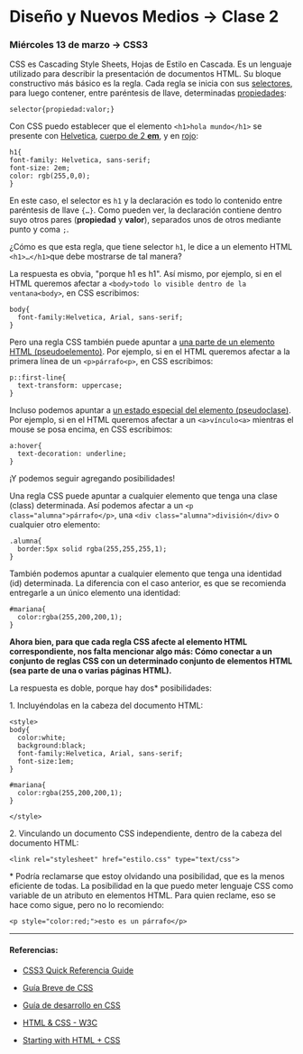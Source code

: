 # Diseño y Nuevos Medios → Clase 2  

### Miércoles 13 de marzo → CSS3

CSS es Cascading Style Sheets, Hojas de Estilo en Cascada. Es un lenguaje utilizado para describir la presentación de documentos HTML. Su bloque constructivo más básico es la regla. Cada regla se inicia con sus [selectores](https://developer.mozilla.org/es/docs/Web/CSS/Referencia_CSS#Selectores), para luego contener, entre paréntesis de llave, determinadas [propiedades](https://www.w3schools.com/cssref/default.asp):

<pre><code>selector{propiedad:valor;}</code></pre>

Con CSS puedo establecer que el elemento `<h1>hola mundo</h1>` se presente con [Helvetica](https://www.w3schools.com/cssref/css_websafe_fonts.asp), [cuerpo de 2 **em**](https://franciscoamk.com/unidades-de-medida-en-css/), y en [rojo](https://en.wikipedia.org/wiki/Web_colors):
```
h1{
font-family: Helvetica, sans-serif; 
font-size: 2em;
color: rgb(255,0,0);
}
```
En este caso, el selector es `h1` y la declaración es todo lo contenido entre paréntesis de llave `{…}`. Como pueden ver, la declaración contiene dentro suyo otros pares (**propiedad** y **valor**), separados unos de otros mediante punto y coma `;`.

¿Cómo es que esta regla, que tiene selector `h1`, le dice a un elemento HTML `<h1>…</h1>`que debe mostrarse de tal manera? 

<p>La respuesta es obvia, "porque h1 es h1". Así mismo, por ejemplo, si en el HTML queremos afectar a <code>&lt;body&gt;todo lo visible dentro de la ventana&lt;body&gt;</code>, en CSS escribimos:</p>

<pre><code><span>body</span>{
  font-family:Helvetica, Arial, sans-serif;
}
</code></pre>

<p>Pero una regla CSS también puede apuntar a <a href="https://developer.mozilla.org/es/docs/Web/CSS/Pseudoelementos" target="_blank">una parte de un elemento HTML (pseudoelemento)</a>. Por ejemplo, si en el HTML queremos afectar a la primera línea de un <code>&lt;p&gt;párrafo&lt;p&gt;</code>, en CSS escribimos:</p>

<pre><code>p<span>::first-line</span>{
  text-transform: uppercase;
}
</code></pre>

<p>Incluso podemos apuntar a <a href="https://developer.mozilla.org/es/docs/Web/CSS/Pseudo-classes" target="_blank">un estado especial del elemento (pseudoclase)</a>. Por ejemplo, si en el HTML queremos afectar a un <code>&lt;a&gt;vínculo&lt;a&gt;</code> mientras el mouse se posa encima, en CSS escribimos:</p>

<pre><code>a<span>:hover</span>{
  text-decoration: underline;
}
</code></pre>

<p>¡Y podemos seguir agregando posibilidades!</p> 

<p>Una regla CSS puede apuntar a cualquier elemento que tenga una clase (class) determinada. Así podemos afectar a un <code>&lt;p <span>class=&quot;alumna&quot;</span>&gt;párrafo&lt;/p&gt;</code>, una <code>&lt;div <span>class=&quot;alumna&quot;</span>&gt;división&lt;/div&gt;</code> o cualquier otro elemento:</p>

<pre><code><span>.</span>alumna{
  border:5px solid rgba(255,255,255,1);
}
</code></pre>

<p>También podemos apuntar a cualquier elemento que tenga una identidad (id) determinada. La diferencia con el caso anterior, es que se recomienda entregarle a un único elemento una identidad:</p>

<pre><code><span>#</span>mariana{
  color:rgba(255,200,200,1);
}
</code></pre>

<p><strong>Ahora bien, para que cada regla CSS afecte al elemento HTML correspondiente, nos falta mencionar algo más: Cómo conectar a un conjunto de reglas CSS con un determinado conjunto de elementos HTML (sea parte de una o varias páginas HTML).</strong></p>

La respuesta es doble, porque hay dos* posibilidades: 

<p>1. Incluyéndolas en la cabeza del documento HTML:</p>

<pre><code>&lt;style&gt;
body{
  color:white;
  background:black;
  font-family:Helvetica, Arial, sans-serif;
  font-size:1em;
}

#mariana{
  color:rgba(255,200,200,1);
}

&lt;/style&gt;
</code></pre>

<p>2. Vinculando un documento CSS independiente, dentro de la cabeza del documento HTML:</p>

<pre><code>&lt;link rel=&quot;stylesheet&quot; href=&quot;estilo.css&quot; type=&quot;text/css&quot;&gt;</code></pre>
 
<p>* Podría reclamarse que estoy olvidando una posibilidad, que es la menos eficiente de todas. La posibilidad en la que puedo meter lenguaje CSS como variable de un atributo en elementos HTML. Para quien reclame, eso se hace como sigue, pero no lo recomiendo:</p>

<pre><code>&lt;p <span>style=&quot;color:red;&quot;</span>&gt;esto es un párrafo&lt;/p&gt;</code></pre>

- - - - - 

#### Referencias:

- [CSS3 Quick Referencia Guide](https://cloud.netlifyusercontent.com/assets/344dbf88-fdf9-42bb-adb4-46f01eedd629/d7fb67af-5180-463d-b58a-bfd4a220d5d0/css3-cheat-sheet.pdf)

- [Guía Breve de CSS](https://www.w3c.es/Divulgacion/GuiasBreves/HojasEstilo)

- [Guía de desarrollo en CSS](https://developer.mozilla.org/es/docs/Web/Guide/CSS)

- [HTML & CSS - W3C](https://www.w3.org/standards/webdesign/htmlcss)

- [Starting with HTML + CSS](https://www.w3.org/Style/Examples/011/firstcss.en.html)
